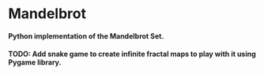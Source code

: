 # Mandelbrot

#### Python implementation of the Mandelbrot Set.

#### TODO: Add snake game to create infinite fractal maps to play with it using Pygame library.
